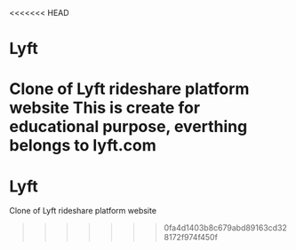 <<<<<<< HEAD
# Lyft
Clone of Lyft rideshare platform website
This is create for educational purpose, everthing belongs to lyft.com
=======
# Lyft
Clone of Lyft rideshare platform website
>>>>>>> 0fa4d1403b8c679abd89163cd328172f974f450f
